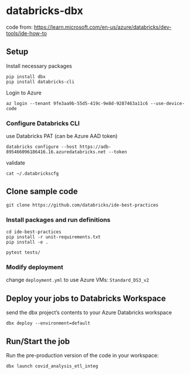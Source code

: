 # databricks-dbx

code from: https://learn.microsoft.com/en-us/azure/databricks/dev-tools/ide-how-to

## Setup

Install necessary packages

```
pip install dbx
pip install databricks-cli
```

Login to Azure
```
az login --tenant 9fe3aa9b-55d5-419c-9e8d-9287463a11c6 --use-device-code

```
### Configure Databricks CLI
use Databricks PAT (can be Azure AAD token)

```
databricks configure --host https://adb-895466096186416.16.azuredatabricks.net --token
```

validate

`cat ~/.databrickscfg`

## Clone sample code

```
git clone https://github.com/databricks/ide-best-practices
```

### Install packages and run definitions
```
cd ide-best-practices
pip install -r unit-requirements.txt
pip install -e .

pytest tests/
```

### Modify deployment
change `deployment.yml` to use Azure VMs: `Standard_DS3_v2`

## Deploy your jobs to Databricks Workspace
send the dbx project’s contents to your Azure Databricks workspace
```
dbx deploy --environment=default
```

## Run/Start the job
Run the pre-production version of the code in your workspace:
```
dbx launch covid_analysis_etl_integ
```
